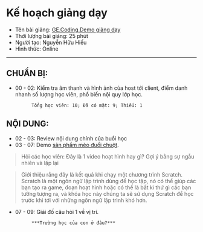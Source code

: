# Kế hoạch giảng dạy
- Tên bài giảng: [GE.Coding.Demo giảng dạy](https://docs.google.com/presentation/d/1mAxgSDydyOz54f-2kBsYKJe3H3UCHt8AzUmKD9SVhHw/edit#slide=id.p5)
- Thời lượng bài giảng: 25 phút
- Người tạo: Nguyễn Hữu Hiếu
- Hình thức: Online
---
## CHUẨN BỊ:
- 00 - 02:	Kiểm tra âm thanh và hình ảnh của host tới client, điểm danh nhanh số lượng học viên, phổ biến nội quy lớp học.
  
		    Tổng học viên: 10; Đã có mặt: 9; Thiếu: 1

## NỘI DUNG:
- 02 - 03:	Review nội dung chính của buổi học
- 03 - 07:	Demo [sản phẩm mèo đuổi chuột](https://scratch.mit.edu/projects/590459962).

> Hỏi các học viên: Đây là 1 video hoạt hình hay gì? Gợi ý bằng sự ngẫu nhiên và lặp lại

> Giới thiệu rằng đây là kết quả khi chạy một chương trình Scratch. Scratch là một ngôn ngữ lập trình dùng để học tập, nó có thể giúp các bạn tạo ra game, đoạn hoạt hình hoặc có thể là bất kì thứ gì các bạn tưởng tượng ra, và khóa học này chúng ta sẽ sử dụng Scratch để học trước khi tới với những ngôn ngữ lập trình khó hơn.

- 07 - 09:	Giải đố câu hỏi 1 về vị trí.

			***Trường học của con ở đâu?***

		
